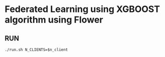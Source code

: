 # Federated Learning using XGBOOST algorithm using Flower 

## RUN
```shell
./run.sh N_CLIENTS=$n_client
```